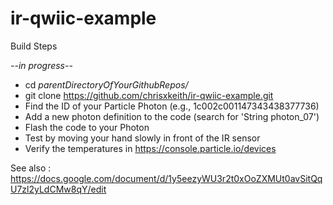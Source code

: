 # ir-qwiic-example

Build Steps

*--in progress--*

- cd *parentDirectoryOfYourGithubRepos/*
- git clone https://github.com/chrisxkeith/ir-qwiic-example.git
- Find the ID of your Particle Photon (e.g., 1c002c001147343438377736)
- Add a new photon definition to the code (search for 'String photon_07')
- Flash the code to your Photon
- Test by moving your hand slowly in front of the IR sensor
- Verify the temperatures in https://console.particle.io/devices

See also : https://docs.google.com/document/d/1y5eezyWU3r2t0xOoZXMUt0avSitQqU7zl2yLdCMw8qY/edit
